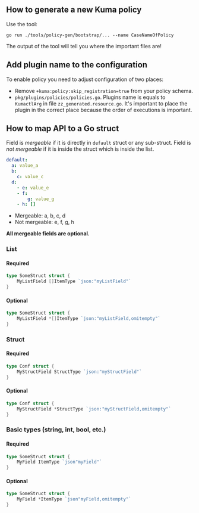 ## How to generate a new Kuma policy

Use the tool:

```shell
go run ./tools/policy-gen/bootstrap/... --name CaseNameOfPolicy
```

The output of the tool will tell you where the important files are!

## Add plugin name to the configuration

To enable policy you need to adjust configuration of two places:
* Remove `+kuma:policy:skip_registration=true` from your policy schema.
* `pkg/plugins/policies/policies.go`. Plugins name is equals to `KumactlArg` in file `zz_generated.resource.go`. It's important to place the plugin in the correct place because the order of executions is important.

## How to map API to a Go struct

Field is _mergeable_ if it is directly in `default` struct or any sub-struct.
Field is _not mergeable_ if it is inside the struct which is inside the list.

```yaml
default:
  a: value_a
  b: 
    c: value_c
  d:
    - e: value_e
    - f: 
        g: value_g
    - h: []
```

* Mergeable: a, b, c, d
* Not mergeable: e, f, g, h

**All mergeable fields are optional.**

### List

#### Required

```go
type SomeStruct struct {
	MyListField []ItemType `json:"myListField"`
}
```

#### Optional

```go
type SomeStruct struct {
	MyListField *[]ItemType `json:"myListField,omitempty"`
}
```

### Struct

#### Required

```go
type Conf struct {
	MyStructField StructType `json:"myStructField"`
}
```

#### Optional

```go
type Conf struct {
	MyStructField *StructType `json:"myStructField,omitempty"`
}
```

### Basic types (string, int, bool, etc.)

#### Required

```go
type SomeStruct struct {
	MyField ItemType `json"myField"`
}
```

#### Optional

```go
type SomeStruct struct {
	MyField *ItemType `json"myField,omitempty"`
}
```

